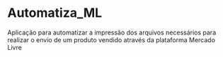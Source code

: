 # Automatiza_ML
Aplicação para automatizar a impressão dos arquivos necessários para realizar o envio de um produto vendido através da plataforma Mercado Livre
